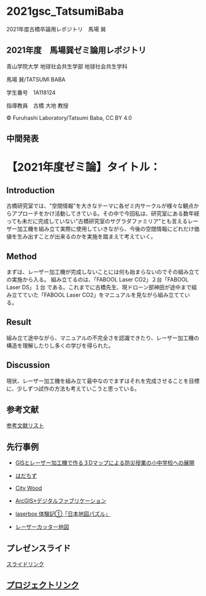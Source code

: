 # 2021gsc_TatsumiBaba
2021年度古橋卒論用レポジトリ　馬場 巽

## 2021年度　馬場巽ゼミ論用レポジトリ

青山学院大学 地球社会共生学部 地球社会共生学科

馬場 巽/TATSUMI BABA

学生番号　1A118124

指導教員　古橋 大地 教授

© Furuhashi Laboratory/Tatsumi Baba, CC BY 4.0

## 中間発表


# 【2021年度ゼミ論】タイトル：

## Introduction

古橋研究室では、"空間情報"を大きなテーマに各ゼミ内サークルが様々な観点からアプローチをかけ活動してきている。その中で今回私は、研究室にある数年経っても未だに完成していない"古橋研究室のサグラダファミリア"とも言えるレーザー加工機を組み立て実際に使用していきながら、今後の空間情報にどれだけ価値を生み出すことが出来るのかを実施を踏まえて考えていく。

## Method
 
 まずは、レーザー加工機が完成しないことには何も始まらないのでその組み立ての実施から入る。
組み立てるのは、「FABOOL Laser CO2」２台「FABOOL Laser DS」１台 である。これまでに古橋先生、現ドローン部神田が途中まで組み立てていた「FABOOL Laser CO2」をマニュアルを見ながら組み立てている。
 
## Result

組み立て途中ながら、マニュアルの不完全さを認識できたり、レーザー加工機の構造を理解したりし多くの学びを得られた。

## Discussion

現状、レーザー加工機を組み立て最中なのでまずはそれを完成させることを目標に、少しずつ試作の方法も考えていこうと思っている。


## 参考文献

[参考文献リスト](https://docs.google.com/spreadsheets/d/1jpRv0i6nmzOQlFufo8qODGCFgeomgjxghMPRr35G7CM/edit?usp=sharing)

## 先行事例

* [GISとレーザー加工機で作る３Dマップによる防災授業の小中学校への展開](http://www.gisa-japan.org/file/kureteam.pdf)

* [はだちず](https://internet.watch.impress.co.jp/docs/column/chizu/1083137.html)

* [City Wood](https://fabcross.jp/news/2018/01/20180119_citywood.html)

* [ArcGIS×デジタルファブリケーション](https://blog.esrij.com/2017/06/20/post-26810/)

* [laserbox 体験記①「日本地図パズル」](https://xn--wckwfybb4714bueo2su.com/%E3%83%AC%E3%83%BC%E3%82%B6%E3%83%BC%E5%8A%A0%E5%B7%A5%E6%A9%9F/laserbox/laserbox-%E4%BD%93%E9%A8%93%E8%A8%98%E2%91%A0%E3%80%8C%E6%97%A5%E6%9C%AC%E5%9C%B0%E5%9B%B3%E3%83%91%E3%82%BA%E3%83%AB%E3%80%8D/)

* [レーザーカッター地図](https://www.monomono-blog.com/entry/2018/11/02/123500)

## プレゼンスライド

[スライドリンク](https://docs.google.com/presentation/d/11SQbvxmzgmu_MuHshj5uIpXlQ-6LrCZYlF_P9K-lNwA/edit?usp=sharing)

## [プロジェクトリンク](https://github.com/furuhashilab/sotsuron2021/projects/1)

